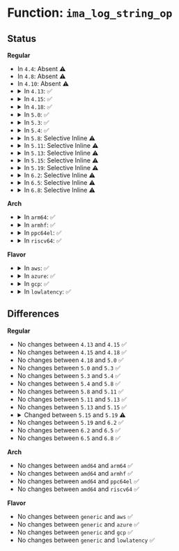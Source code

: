 # Function: <code>ima_log_string_op</code>

## Status
<b>Regular</b>
<ul>
<li>
In <code>4.4</code>: Absent ⚠️
</li>
<li>
In <code>4.8</code>: Absent ⚠️
</li>
<li>
In <code>4.10</code>: Absent ⚠️
</li>
<li>
<details>
<summary>In <code>4.13</code>: ✅</summary>

```c
void ima_log_string_op(struct audit_buffer *ab, char *key, char *value, bool (*rule_operator)(kuid_t, kuid_t));
```

**Collision:** Unique Static

**Inline:** No

**Transformation:** False

**Instances:**

```
In security/integrity/ima/ima_policy.c (ffffffff813f91e0)
Location: security/integrity/ima/ima_policy.c:591
Inline: False
Direct callers:
  - security/integrity/ima/ima_policy.c:ima_parse_rule
  - security/integrity/ima/ima_policy.c:ima_parse_rule
  - security/integrity/ima/ima_policy.c:ima_parse_rule
  - security/integrity/ima/ima_policy.c:ima_parse_rule
  - security/integrity/ima/ima_policy.c:ima_parse_rule
  - security/integrity/ima/ima_policy.c:ima_parse_rule
  - security/integrity/ima/ima_policy.c:ima_parse_rule
  - security/integrity/ima/ima_policy.c:ima_parse_rule
  - security/integrity/ima/ima_policy.c:ima_parse_rule
  - security/integrity/ima/ima_policy.c:ima_parse_rule
  - security/integrity/ima/ima_policy.c:ima_parse_rule
  - security/integrity/ima/ima_policy.c:ima_parse_rule
  - security/integrity/ima/ima_policy.c:ima_parse_rule
  - security/integrity/ima/ima_policy.c:ima_parse_rule
  - security/integrity/ima/ima_policy.c:ima_parse_rule
  - security/integrity/ima/ima_policy.c:ima_parse_rule
  - security/integrity/ima/ima_policy.c:ima_parse_rule
  - security/integrity/ima/ima_policy.c:ima_parse_rule
  - security/integrity/ima/ima_policy.c:ima_parse_rule
  - security/integrity/ima/ima_policy.c:ima_parse_rule
```
**Symbols:**

```
ffffffff813f91e0-ffffffff813f924e: ima_log_string_op (STB_LOCAL)
```
</details>
</li>
<li>
<details>
<summary>In <code>4.15</code>: ✅</summary>

```c
void ima_log_string_op(struct audit_buffer *ab, char *key, char *value, bool (*rule_operator)(kuid_t, kuid_t));
```

**Collision:** Unique Static

**Inline:** No

**Transformation:** False

**Instances:**

```
In security/integrity/ima/ima_policy.c (ffffffff81421670)
Location: security/integrity/ima/ima_policy.c:591
Inline: False
Direct callers:
  - security/integrity/ima/ima_policy.c:ima_parse_rule
  - security/integrity/ima/ima_policy.c:ima_parse_rule
  - security/integrity/ima/ima_policy.c:ima_parse_rule
  - security/integrity/ima/ima_policy.c:ima_parse_rule
  - security/integrity/ima/ima_policy.c:ima_parse_rule
  - security/integrity/ima/ima_policy.c:ima_parse_rule
  - security/integrity/ima/ima_policy.c:ima_parse_rule
  - security/integrity/ima/ima_policy.c:ima_parse_rule
  - security/integrity/ima/ima_policy.c:ima_parse_rule
  - security/integrity/ima/ima_policy.c:ima_parse_rule
  - security/integrity/ima/ima_policy.c:ima_parse_rule
  - security/integrity/ima/ima_policy.c:ima_parse_rule
  - security/integrity/ima/ima_policy.c:ima_parse_rule
  - security/integrity/ima/ima_policy.c:ima_parse_rule
  - security/integrity/ima/ima_policy.c:ima_parse_rule
  - security/integrity/ima/ima_policy.c:ima_parse_rule
  - security/integrity/ima/ima_policy.c:ima_parse_rule
  - security/integrity/ima/ima_policy.c:ima_parse_rule
  - security/integrity/ima/ima_policy.c:ima_parse_rule
  - security/integrity/ima/ima_policy.c:ima_parse_rule
```
**Symbols:**

```
ffffffff81421670-ffffffff814216de: ima_log_string_op (STB_LOCAL)
```
</details>
</li>
<li>
<details>
<summary>In <code>4.18</code>: ✅</summary>

```c
void ima_log_string_op(struct audit_buffer *ab, char *key, char *value, bool (*rule_operator)(kuid_t, kuid_t));
```

**Collision:** Unique Static

**Inline:** No

**Transformation:** False

**Instances:**

```
In security/integrity/ima/ima_policy.c (ffffffff81453ba0)
Location: security/integrity/ima/ima_policy.c:615
Inline: False
Direct callers:
  - security/integrity/ima/ima_policy.c:ima_parse_rule
  - security/integrity/ima/ima_policy.c:ima_parse_rule
  - security/integrity/ima/ima_policy.c:ima_parse_rule
  - security/integrity/ima/ima_policy.c:ima_parse_rule
  - security/integrity/ima/ima_policy.c:ima_parse_rule
  - security/integrity/ima/ima_policy.c:ima_parse_rule
  - security/integrity/ima/ima_policy.c:ima_parse_rule
  - security/integrity/ima/ima_policy.c:ima_parse_rule
  - security/integrity/ima/ima_policy.c:ima_parse_rule
  - security/integrity/ima/ima_policy.c:ima_parse_rule
  - security/integrity/ima/ima_policy.c:ima_parse_rule
  - security/integrity/ima/ima_policy.c:ima_parse_rule
  - security/integrity/ima/ima_policy.c:ima_parse_rule
  - security/integrity/ima/ima_policy.c:ima_parse_rule
  - security/integrity/ima/ima_policy.c:ima_parse_rule
  - security/integrity/ima/ima_policy.c:ima_parse_rule
  - security/integrity/ima/ima_policy.c:ima_parse_rule
  - security/integrity/ima/ima_policy.c:ima_parse_rule
  - security/integrity/ima/ima_policy.c:ima_parse_rule
  - security/integrity/ima/ima_policy.c:ima_parse_rule
  - security/integrity/ima/ima_policy.c:ima_parse_rule
  - security/integrity/ima/ima_policy.c:ima_parse_rule
  - security/integrity/ima/ima_policy.c:ima_parse_rule
```
**Symbols:**

```
ffffffff81453ba0-ffffffff81453c0e: ima_log_string_op (STB_LOCAL)
```
</details>
</li>
<li>
<details>
<summary>In <code>5.0</code>: ✅</summary>

```c
void ima_log_string_op(struct audit_buffer *ab, char *key, char *value, bool (*rule_operator)(kuid_t, kuid_t));
```

**Collision:** Unique Static

**Inline:** No

**Transformation:** False

**Instances:**

```
In security/integrity/ima/ima_policy.c (ffffffff81470d70)
Location: security/integrity/ima/ima_policy.c:742
Inline: False
Direct callers:
  - security/integrity/ima/ima_policy.c:ima_parse_rule
  - security/integrity/ima/ima_policy.c:ima_parse_rule
  - security/integrity/ima/ima_policy.c:ima_parse_rule
  - security/integrity/ima/ima_policy.c:ima_parse_rule
  - security/integrity/ima/ima_policy.c:ima_parse_rule
  - security/integrity/ima/ima_policy.c:ima_parse_rule
  - security/integrity/ima/ima_policy.c:ima_parse_rule
  - security/integrity/ima/ima_policy.c:ima_parse_rule
  - security/integrity/ima/ima_policy.c:ima_parse_rule
  - security/integrity/ima/ima_policy.c:ima_parse_rule
  - security/integrity/ima/ima_policy.c:ima_parse_rule
  - security/integrity/ima/ima_policy.c:ima_parse_rule
  - security/integrity/ima/ima_policy.c:ima_parse_rule
  - security/integrity/ima/ima_policy.c:ima_parse_rule
  - security/integrity/ima/ima_policy.c:ima_parse_rule
  - security/integrity/ima/ima_policy.c:ima_parse_rule
  - security/integrity/ima/ima_policy.c:ima_parse_rule
  - security/integrity/ima/ima_policy.c:ima_parse_rule
  - security/integrity/ima/ima_policy.c:ima_parse_rule
  - security/integrity/ima/ima_policy.c:ima_parse_rule
  - security/integrity/ima/ima_policy.c:ima_parse_rule
  - security/integrity/ima/ima_policy.c:ima_parse_rule
  - security/integrity/ima/ima_policy.c:ima_parse_rule
```
**Symbols:**

```
ffffffff81470d70-ffffffff81470ddc: ima_log_string_op (STB_LOCAL)
```
</details>
</li>
<li>
<details>
<summary>In <code>5.3</code>: ✅</summary>

```c
void ima_log_string_op(struct audit_buffer *ab, char *key, char *value, bool (*rule_operator)(kuid_t, kuid_t));
```

**Collision:** Unique Static

**Inline:** No

**Transformation:** False

**Instances:**

```
In security/integrity/ima/ima_policy.c (ffffffff8149e7b0)
Location: security/integrity/ima/ima_policy.c:827
Inline: False
Direct callers:
  - security/integrity/ima/ima_policy.c:ima_parse_rule
  - security/integrity/ima/ima_policy.c:ima_parse_rule
  - security/integrity/ima/ima_policy.c:ima_parse_rule
  - security/integrity/ima/ima_policy.c:ima_parse_rule
  - security/integrity/ima/ima_policy.c:ima_parse_rule
  - security/integrity/ima/ima_policy.c:ima_parse_rule
  - security/integrity/ima/ima_policy.c:ima_parse_rule
  - security/integrity/ima/ima_policy.c:ima_parse_rule
  - security/integrity/ima/ima_policy.c:ima_parse_rule
  - security/integrity/ima/ima_policy.c:ima_parse_rule
  - security/integrity/ima/ima_policy.c:ima_parse_rule
  - security/integrity/ima/ima_policy.c:ima_parse_rule
  - security/integrity/ima/ima_policy.c:ima_parse_rule
  - security/integrity/ima/ima_policy.c:ima_parse_rule
  - security/integrity/ima/ima_policy.c:ima_parse_rule
  - security/integrity/ima/ima_policy.c:ima_parse_rule
  - security/integrity/ima/ima_policy.c:ima_parse_rule
  - security/integrity/ima/ima_policy.c:ima_parse_rule
  - security/integrity/ima/ima_policy.c:ima_parse_rule
  - security/integrity/ima/ima_policy.c:ima_parse_rule
  - security/integrity/ima/ima_policy.c:ima_parse_rule
  - security/integrity/ima/ima_policy.c:ima_parse_rule
  - security/integrity/ima/ima_policy.c:ima_parse_rule
  - security/integrity/ima/ima_policy.c:ima_parse_rule
```
**Symbols:**

```
ffffffff8149e7b0-ffffffff8149e81e: ima_log_string_op (STB_LOCAL)
```
</details>
</li>
<li>
<details>
<summary>In <code>5.4</code>: ✅</summary>

```c
void ima_log_string_op(struct audit_buffer *ab, char *key, char *value, bool (*rule_operator)(kuid_t, kuid_t));
```

**Collision:** Unique Static

**Inline:** No

**Transformation:** False

**Instances:**

```
In security/integrity/ima/ima_policy.c (ffffffff814b8c60)
Location: security/integrity/ima/ima_policy.c:841
Inline: False
Direct callers:
  - security/integrity/ima/ima_policy.c:ima_parse_rule
  - security/integrity/ima/ima_policy.c:ima_parse_rule
  - security/integrity/ima/ima_policy.c:ima_parse_rule
  - security/integrity/ima/ima_policy.c:ima_parse_rule
  - security/integrity/ima/ima_policy.c:ima_parse_rule
  - security/integrity/ima/ima_policy.c:ima_parse_rule
  - security/integrity/ima/ima_policy.c:ima_parse_rule
  - security/integrity/ima/ima_policy.c:ima_parse_rule
  - security/integrity/ima/ima_policy.c:ima_parse_rule
  - security/integrity/ima/ima_policy.c:ima_parse_rule
  - security/integrity/ima/ima_policy.c:ima_parse_rule
  - security/integrity/ima/ima_policy.c:ima_parse_rule
  - security/integrity/ima/ima_policy.c:ima_parse_rule
  - security/integrity/ima/ima_policy.c:ima_parse_rule
  - security/integrity/ima/ima_policy.c:ima_parse_rule
  - security/integrity/ima/ima_policy.c:ima_parse_rule
  - security/integrity/ima/ima_policy.c:ima_parse_rule
  - security/integrity/ima/ima_policy.c:ima_parse_rule
  - security/integrity/ima/ima_policy.c:ima_parse_rule
  - security/integrity/ima/ima_policy.c:ima_parse_rule
  - security/integrity/ima/ima_policy.c:ima_parse_rule
  - security/integrity/ima/ima_policy.c:ima_parse_rule
  - security/integrity/ima/ima_policy.c:ima_parse_rule
  - security/integrity/ima/ima_policy.c:ima_parse_rule
  - security/integrity/ima/ima_policy.c:ima_parse_rule
```
**Symbols:**

```
ffffffff814b8c60-ffffffff814b8cce: ima_log_string_op (STB_LOCAL)
```
</details>
</li>
<li>
<details>
<summary>In <code>5.8</code>: Selective Inline ⚠️</summary>

```c
void ima_log_string_op(struct audit_buffer *ab, char *key, char *value, bool (*rule_operator)(kuid_t, kuid_t));
```

**Collision:** Unique Static

**Inline:** Selective

**Transformation:** False

**Instances:**

```
In security/integrity/ima/ima_policy.c (ffffffff8151901f)
Location: security/integrity/ima/ima_policy.c:955
Inline: True
Inline callers:
  - security/integrity/ima/ima_policy.c:ima_parse_rule
  - security/integrity/ima/ima_policy.c:ima_parse_rule
  - security/integrity/ima/ima_policy.c:ima_parse_rule
  - security/integrity/ima/ima_policy.c:ima_parse_rule
  - security/integrity/ima/ima_policy.c:ima_parse_rule
  - security/integrity/ima/ima_policy.c:ima_parse_rule
  - security/integrity/ima/ima_policy.c:ima_parse_rule
  - security/integrity/ima/ima_policy.c:ima_parse_rule
  - security/integrity/ima/ima_policy.c:ima_parse_rule
  - security/integrity/ima/ima_policy.c:ima_parse_rule
  - security/integrity/ima/ima_policy.c:ima_parse_rule
  - security/integrity/ima/ima_policy.c:ima_parse_rule
  - security/integrity/ima/ima_policy.c:ima_parse_rule
  - security/integrity/ima/ima_policy.c:ima_parse_rule
  - security/integrity/ima/ima_policy.c:ima_parse_rule
  - security/integrity/ima/ima_policy.c:ima_parse_rule
  - security/integrity/ima/ima_policy.c:ima_parse_rule
  - security/integrity/ima/ima_policy.c:ima_parse_rule
  - security/integrity/ima/ima_policy.c:ima_parse_rule
  - security/integrity/ima/ima_policy.c:ima_parse_rule
  - security/integrity/ima/ima_policy.c:ima_parse_rule
  - security/integrity/ima/ima_policy.c:ima_parse_rule
  - security/integrity/ima/ima_policy.c:ima_parse_rule
  - security/integrity/ima/ima_policy.c:ima_parse_rule
Direct callers:
  - security/integrity/ima/ima_policy.c:ima_parse_rule
  - security/integrity/ima/ima_policy.c:ima_parse_rule
```
**Symbols:**

```
ffffffff81518a30-ffffffff81518a9e: ima_log_string_op (STB_LOCAL)
```
</details>
</li>
<li>
<details>
<summary>In <code>5.11</code>: Selective Inline ⚠️</summary>

```c
void ima_log_string_op(struct audit_buffer *ab, char *key, char *value, bool (*rule_operator)(kuid_t, kuid_t));
```

**Collision:** Unique Static

**Inline:** Selective

**Transformation:** False

**Instances:**

```
In security/integrity/ima/ima_policy.c (ffffffff815360bf)
Location: security/integrity/ima/ima_policy.c:1000
Inline: True
Inline callers:
  - security/integrity/ima/ima_policy.c:ima_parse_rule
  - security/integrity/ima/ima_policy.c:ima_parse_rule
  - security/integrity/ima/ima_policy.c:ima_parse_rule
  - security/integrity/ima/ima_policy.c:ima_parse_rule
  - security/integrity/ima/ima_policy.c:ima_parse_rule
  - security/integrity/ima/ima_policy.c:ima_parse_rule
  - security/integrity/ima/ima_policy.c:ima_parse_rule
  - security/integrity/ima/ima_policy.c:ima_parse_rule
  - security/integrity/ima/ima_policy.c:ima_parse_rule
  - security/integrity/ima/ima_policy.c:ima_parse_rule
  - security/integrity/ima/ima_policy.c:ima_parse_rule
  - security/integrity/ima/ima_policy.c:ima_parse_rule
  - security/integrity/ima/ima_policy.c:ima_parse_rule
  - security/integrity/ima/ima_policy.c:ima_parse_rule
  - security/integrity/ima/ima_policy.c:ima_parse_rule
  - security/integrity/ima/ima_policy.c:ima_parse_rule
  - security/integrity/ima/ima_policy.c:ima_parse_rule
  - security/integrity/ima/ima_policy.c:ima_parse_rule
  - security/integrity/ima/ima_policy.c:ima_parse_rule
  - security/integrity/ima/ima_policy.c:ima_parse_rule
  - security/integrity/ima/ima_policy.c:ima_parse_rule
  - security/integrity/ima/ima_policy.c:ima_parse_rule
  - security/integrity/ima/ima_policy.c:ima_parse_rule
  - security/integrity/ima/ima_policy.c:ima_parse_rule
Direct callers:
  - security/integrity/ima/ima_policy.c:ima_parse_rule
  - security/integrity/ima/ima_policy.c:ima_parse_rule
```
**Symbols:**

```
ffffffff81535910-ffffffff8153597e: ima_log_string_op (STB_LOCAL)
```
</details>
</li>
<li>
<details>
<summary>In <code>5.13</code>: Selective Inline ⚠️</summary>

```c
void ima_log_string_op(struct audit_buffer *ab, char *key, char *value, bool (*rule_operator)(kuid_t, kuid_t));
```

**Collision:** Unique Static

**Inline:** Selective

**Transformation:** False

**Instances:**

```
In security/integrity/ima/ima_policy.c (ffffffff8153e7e0)
Location: security/integrity/ima/ima_policy.c:1041
Inline: True
Inline callers:
  - security/integrity/ima/ima_policy.c:ima_parse_rule
  - security/integrity/ima/ima_policy.c:ima_parse_rule
  - security/integrity/ima/ima_policy.c:ima_parse_rule
  - security/integrity/ima/ima_policy.c:ima_parse_rule
  - security/integrity/ima/ima_policy.c:ima_parse_rule
  - security/integrity/ima/ima_policy.c:ima_parse_rule
  - security/integrity/ima/ima_policy.c:ima_parse_rule
  - security/integrity/ima/ima_policy.c:ima_parse_rule
  - security/integrity/ima/ima_policy.c:ima_parse_rule
  - security/integrity/ima/ima_policy.c:ima_parse_rule
  - security/integrity/ima/ima_policy.c:ima_parse_rule
  - security/integrity/ima/ima_policy.c:ima_parse_rule
  - security/integrity/ima/ima_policy.c:ima_parse_rule
  - security/integrity/ima/ima_policy.c:ima_parse_rule
  - security/integrity/ima/ima_policy.c:ima_parse_rule
  - security/integrity/ima/ima_policy.c:ima_parse_rule
  - security/integrity/ima/ima_policy.c:ima_parse_rule
  - security/integrity/ima/ima_policy.c:ima_parse_rule
  - security/integrity/ima/ima_policy.c:ima_parse_rule
  - security/integrity/ima/ima_policy.c:ima_parse_rule
  - security/integrity/ima/ima_policy.c:ima_parse_rule
  - security/integrity/ima/ima_policy.c:ima_parse_rule
  - security/integrity/ima/ima_policy.c:ima_parse_rule
  - security/integrity/ima/ima_policy.c:ima_parse_rule
  - security/integrity/ima/ima_policy.c:ima_parse_rule
Direct callers:
  - security/integrity/ima/ima_policy.c:ima_parse_rule
  - security/integrity/ima/ima_policy.c:ima_parse_rule
```
**Symbols:**

```
ffffffff8153df80-ffffffff8153dfee: ima_log_string_op (STB_LOCAL)
```
</details>
</li>
<li>
<details>
<summary>In <code>5.15</code>: Selective Inline ⚠️</summary>

```c
void ima_log_string_op(struct audit_buffer *ab, char *key, char *value, bool (*rule_operator)(kuid_t, kuid_t));
```

**Collision:** Unique Static

**Inline:** Selective

**Transformation:** False

**Instances:**

```
In security/integrity/ima/ima_policy.c (ffffffff8159dbd0)
Location: security/integrity/ima/ima_policy.c:1097
Inline: True
Inline callers:
  - security/integrity/ima/ima_policy.c:ima_parse_rule
  - security/integrity/ima/ima_policy.c:ima_parse_rule
  - security/integrity/ima/ima_policy.c:ima_parse_rule
  - security/integrity/ima/ima_policy.c:ima_parse_rule
  - security/integrity/ima/ima_policy.c:ima_parse_rule
  - security/integrity/ima/ima_policy.c:ima_parse_rule
  - security/integrity/ima/ima_policy.c:ima_parse_rule
  - security/integrity/ima/ima_policy.c:ima_parse_rule
  - security/integrity/ima/ima_policy.c:ima_parse_rule
  - security/integrity/ima/ima_policy.c:ima_parse_rule
  - security/integrity/ima/ima_policy.c:ima_parse_rule
  - security/integrity/ima/ima_policy.c:ima_parse_rule
  - security/integrity/ima/ima_policy.c:ima_parse_rule
  - security/integrity/ima/ima_policy.c:ima_parse_rule
  - security/integrity/ima/ima_policy.c:ima_parse_rule
  - security/integrity/ima/ima_policy.c:ima_parse_rule
  - security/integrity/ima/ima_policy.c:ima_parse_rule
  - security/integrity/ima/ima_policy.c:ima_parse_rule
  - security/integrity/ima/ima_policy.c:ima_parse_rule
  - security/integrity/ima/ima_policy.c:ima_parse_rule
  - security/integrity/ima/ima_policy.c:ima_parse_rule
  - security/integrity/ima/ima_policy.c:ima_parse_rule
  - security/integrity/ima/ima_policy.c:ima_parse_rule
  - security/integrity/ima/ima_policy.c:ima_parse_rule
  - security/integrity/ima/ima_policy.c:ima_parse_rule
  - security/integrity/ima/ima_policy.c:ima_parse_rule
Direct callers:
  - security/integrity/ima/ima_policy.c:ima_parse_rule
  - security/integrity/ima/ima_policy.c:ima_parse_rule
```
**Symbols:**

```
ffffffff8159cec0-ffffffff8159cf2e: ima_log_string_op (STB_LOCAL)
```
</details>
</li>
<li>
<details>
<summary>In <code>5.19</code>: Selective Inline ⚠️</summary>

```c
void ima_log_string_op(struct audit_buffer *ab, char *key, char *value, enum policy_opt rule_operator);
```

**Collision:** Unique Static

**Inline:** Selective

**Transformation:** False

**Instances:**

```
In security/integrity/ima/ima_policy.c (ffffffff81643115)
Location: security/integrity/ima/ima_policy.c:1146
Inline: True
Inline callers:
  - security/integrity/ima/ima_policy.c:ima_parse_rule
  - security/integrity/ima/ima_policy.c:ima_parse_rule
  - security/integrity/ima/ima_policy.c:ima_parse_rule
  - security/integrity/ima/ima_policy.c:ima_parse_rule
  - security/integrity/ima/ima_policy.c:ima_parse_rule
  - security/integrity/ima/ima_policy.c:ima_parse_rule
  - security/integrity/ima/ima_policy.c:ima_parse_rule
  - security/integrity/ima/ima_policy.c:ima_parse_rule
  - security/integrity/ima/ima_policy.c:ima_parse_rule
  - security/integrity/ima/ima_policy.c:ima_parse_rule
  - security/integrity/ima/ima_policy.c:ima_parse_rule
  - security/integrity/ima/ima_policy.c:ima_parse_rule
  - security/integrity/ima/ima_policy.c:ima_parse_rule
  - security/integrity/ima/ima_policy.c:ima_parse_rule
  - security/integrity/ima/ima_policy.c:ima_parse_rule
  - security/integrity/ima/ima_policy.c:ima_parse_rule
  - security/integrity/ima/ima_policy.c:ima_parse_rule
  - security/integrity/ima/ima_policy.c:ima_parse_rule
  - security/integrity/ima/ima_policy.c:ima_parse_rule
  - security/integrity/ima/ima_policy.c:ima_parse_rule
  - security/integrity/ima/ima_policy.c:ima_parse_rule
  - security/integrity/ima/ima_policy.c:ima_parse_rule
  - security/integrity/ima/ima_policy.c:ima_parse_rule
  - security/integrity/ima/ima_policy.c:ima_parse_rule
  - security/integrity/ima/ima_policy.c:ima_parse_rule
  - security/integrity/ima/ima_policy.c:ima_parse_rule
  - security/integrity/ima/ima_policy.c:ima_parse_rule
Direct callers:
  - security/integrity/ima/ima_policy.c:ima_parse_rule
  - security/integrity/ima/ima_policy.c:ima_parse_rule
  - security/integrity/ima/ima_policy.c:ima_parse_rule
  - security/integrity/ima/ima_policy.c:ima_parse_rule
  - security/integrity/ima/ima_policy.c:ima_parse_rule
```
**Symbols:**

```
ffffffff81642120-ffffffff816421ad: ima_log_string_op (STB_LOCAL)
```
</details>
</li>
<li>
<details>
<summary>In <code>6.2</code>: Selective Inline ⚠️</summary>

```c
void ima_log_string_op(struct audit_buffer *ab, char *key, char *value, enum policy_opt rule_operator);
```

**Collision:** Unique Static

**Inline:** Selective

**Transformation:** False

**Instances:**

```
In security/integrity/ima/ima_policy.c (ffffffff816fb3d5)
Location: security/integrity/ima/ima_policy.c:1193
Inline: True
Inline callers:
  - security/integrity/ima/ima_policy.c:ima_parse_rule
  - security/integrity/ima/ima_policy.c:ima_parse_rule
  - security/integrity/ima/ima_policy.c:ima_parse_rule
  - security/integrity/ima/ima_policy.c:ima_parse_rule
  - security/integrity/ima/ima_policy.c:ima_parse_rule
  - security/integrity/ima/ima_policy.c:ima_parse_rule
  - security/integrity/ima/ima_policy.c:ima_parse_rule
  - security/integrity/ima/ima_policy.c:ima_parse_rule
  - security/integrity/ima/ima_policy.c:ima_parse_rule
  - security/integrity/ima/ima_policy.c:ima_parse_rule
  - security/integrity/ima/ima_policy.c:ima_parse_rule
  - security/integrity/ima/ima_policy.c:ima_parse_rule
  - security/integrity/ima/ima_policy.c:ima_parse_rule
  - security/integrity/ima/ima_policy.c:ima_parse_rule
  - security/integrity/ima/ima_policy.c:ima_parse_rule
  - security/integrity/ima/ima_policy.c:ima_parse_rule
  - security/integrity/ima/ima_policy.c:ima_parse_rule
  - security/integrity/ima/ima_policy.c:ima_parse_rule
  - security/integrity/ima/ima_policy.c:ima_parse_rule
  - security/integrity/ima/ima_policy.c:ima_parse_rule
  - security/integrity/ima/ima_policy.c:ima_parse_rule
  - security/integrity/ima/ima_policy.c:ima_parse_rule
  - security/integrity/ima/ima_policy.c:ima_parse_rule
  - security/integrity/ima/ima_policy.c:ima_parse_rule
  - security/integrity/ima/ima_policy.c:ima_parse_rule
  - security/integrity/ima/ima_policy.c:ima_parse_rule
  - security/integrity/ima/ima_policy.c:ima_parse_rule
Direct callers:
  - security/integrity/ima/ima_policy.c:ima_parse_rule
  - security/integrity/ima/ima_policy.c:ima_parse_rule
  - security/integrity/ima/ima_policy.c:ima_parse_rule
  - security/integrity/ima/ima_policy.c:ima_parse_rule
  - security/integrity/ima/ima_policy.c:ima_parse_rule
```
**Symbols:**

```
ffffffff816fa6e0-ffffffff816fa76d: ima_log_string_op (STB_LOCAL)
```
</details>
</li>
<li>
<details>
<summary>In <code>6.5</code>: Selective Inline ⚠️</summary>

```c
void ima_log_string_op(struct audit_buffer *ab, char *key, char *value, enum policy_opt rule_operator);
```

**Collision:** Unique Static

**Inline:** Selective

**Transformation:** False

**Instances:**

```
In security/integrity/ima/ima_policy.c (ffffffff817354e3)
Location: security/integrity/ima/ima_policy.c:1195
Inline: True
Inline callers:
  - security/integrity/ima/ima_policy.c:ima_parse_rule
  - security/integrity/ima/ima_policy.c:ima_parse_rule
  - security/integrity/ima/ima_policy.c:ima_parse_rule
  - security/integrity/ima/ima_policy.c:ima_parse_rule
  - security/integrity/ima/ima_policy.c:ima_parse_rule
  - security/integrity/ima/ima_policy.c:ima_parse_rule
  - security/integrity/ima/ima_policy.c:ima_parse_rule
  - security/integrity/ima/ima_policy.c:ima_parse_rule
  - security/integrity/ima/ima_policy.c:ima_parse_rule
  - security/integrity/ima/ima_policy.c:ima_parse_rule
  - security/integrity/ima/ima_policy.c:ima_parse_rule
  - security/integrity/ima/ima_policy.c:ima_parse_rule
  - security/integrity/ima/ima_policy.c:ima_parse_rule
  - security/integrity/ima/ima_policy.c:ima_parse_rule
  - security/integrity/ima/ima_policy.c:ima_parse_rule
  - security/integrity/ima/ima_policy.c:ima_parse_rule
  - security/integrity/ima/ima_policy.c:ima_parse_rule
  - security/integrity/ima/ima_policy.c:ima_parse_rule
  - security/integrity/ima/ima_policy.c:ima_parse_rule
  - security/integrity/ima/ima_policy.c:ima_parse_rule
  - security/integrity/ima/ima_policy.c:ima_parse_rule
  - security/integrity/ima/ima_policy.c:ima_parse_rule
  - security/integrity/ima/ima_policy.c:ima_parse_rule
  - security/integrity/ima/ima_policy.c:ima_parse_rule
  - security/integrity/ima/ima_policy.c:ima_parse_rule
  - security/integrity/ima/ima_policy.c:ima_parse_rule
  - security/integrity/ima/ima_policy.c:ima_parse_rule
Direct callers:
  - security/integrity/ima/ima_policy.c:ima_parse_rule
  - security/integrity/ima/ima_policy.c:ima_parse_rule
  - security/integrity/ima/ima_policy.c:ima_parse_rule
  - security/integrity/ima/ima_policy.c:ima_parse_rule
```
**Symbols:**

```
ffffffff817347e0-ffffffff8173486d: ima_log_string_op (STB_LOCAL)
```
</details>
</li>
<li>
<details>
<summary>In <code>6.8</code>: Selective Inline ⚠️</summary>

```c
void ima_log_string_op(struct audit_buffer *ab, char *key, char *value, enum policy_opt rule_operator);
```

**Collision:** Unique Static

**Inline:** Selective

**Transformation:** False

**Instances:**

```
In security/integrity/ima/ima_policy.c (ffffffff81775fc3)
Location: security/integrity/ima/ima_policy.c:1188
Inline: True
Inline callers:
  - security/integrity/ima/ima_policy.c:ima_parse_rule
  - security/integrity/ima/ima_policy.c:ima_parse_rule
  - security/integrity/ima/ima_policy.c:ima_parse_rule
  - security/integrity/ima/ima_policy.c:ima_parse_rule
  - security/integrity/ima/ima_policy.c:ima_parse_rule
  - security/integrity/ima/ima_policy.c:ima_parse_rule
  - security/integrity/ima/ima_policy.c:ima_parse_rule
  - security/integrity/ima/ima_policy.c:ima_parse_rule
  - security/integrity/ima/ima_policy.c:ima_parse_rule
  - security/integrity/ima/ima_policy.c:ima_parse_rule
  - security/integrity/ima/ima_policy.c:ima_parse_rule
  - security/integrity/ima/ima_policy.c:ima_parse_rule
  - security/integrity/ima/ima_policy.c:ima_parse_rule
  - security/integrity/ima/ima_policy.c:ima_parse_rule
  - security/integrity/ima/ima_policy.c:ima_parse_rule
  - security/integrity/ima/ima_policy.c:ima_parse_rule
  - security/integrity/ima/ima_policy.c:ima_parse_rule
  - security/integrity/ima/ima_policy.c:ima_parse_rule
  - security/integrity/ima/ima_policy.c:ima_parse_rule
  - security/integrity/ima/ima_policy.c:ima_parse_rule
  - security/integrity/ima/ima_policy.c:ima_parse_rule
  - security/integrity/ima/ima_policy.c:ima_parse_rule
  - security/integrity/ima/ima_policy.c:ima_parse_rule
  - security/integrity/ima/ima_policy.c:ima_parse_rule
  - security/integrity/ima/ima_policy.c:ima_parse_rule
  - security/integrity/ima/ima_policy.c:ima_parse_rule
  - security/integrity/ima/ima_policy.c:ima_parse_rule
Direct callers:
  - security/integrity/ima/ima_policy.c:ima_parse_rule
  - security/integrity/ima/ima_policy.c:ima_parse_rule
  - security/integrity/ima/ima_policy.c:ima_parse_rule
  - security/integrity/ima/ima_policy.c:ima_parse_rule
```
**Symbols:**

```
ffffffff817752f0-ffffffff8177537d: ima_log_string_op (STB_LOCAL)
```
</details>
</li>
</ul>
<b>Arch</b>
<ul>
<li>
<details>
<summary>In <code>arm64</code>: ✅</summary>

```c
void ima_log_string_op(struct audit_buffer *ab, char *key, char *value, bool (*rule_operator)(kuid_t, kuid_t));
```

**Collision:** Unique Static

**Inline:** No

**Transformation:** False

**Instances:**

```
In security/integrity/ima/ima_policy.c (ffff8000105b0f98)
Location: security/integrity/ima/ima_policy.c:841
Inline: False
Direct callers:
  - security/integrity/ima/ima_policy.c:ima_parse_rule
  - security/integrity/ima/ima_policy.c:ima_parse_rule
  - security/integrity/ima/ima_policy.c:ima_parse_rule
  - security/integrity/ima/ima_policy.c:ima_parse_rule
  - security/integrity/ima/ima_policy.c:ima_parse_rule
  - security/integrity/ima/ima_policy.c:ima_parse_rule
  - security/integrity/ima/ima_policy.c:ima_parse_rule
  - security/integrity/ima/ima_policy.c:ima_parse_rule
  - security/integrity/ima/ima_policy.c:ima_parse_rule
  - security/integrity/ima/ima_policy.c:ima_parse_rule
  - security/integrity/ima/ima_policy.c:ima_parse_rule
  - security/integrity/ima/ima_policy.c:ima_parse_rule
  - security/integrity/ima/ima_policy.c:ima_parse_rule
  - security/integrity/ima/ima_policy.c:ima_parse_rule
  - security/integrity/ima/ima_policy.c:ima_parse_rule
  - security/integrity/ima/ima_policy.c:ima_parse_rule
  - security/integrity/ima/ima_policy.c:ima_parse_rule
  - security/integrity/ima/ima_policy.c:ima_parse_rule
  - security/integrity/ima/ima_policy.c:ima_parse_rule
  - security/integrity/ima/ima_policy.c:ima_parse_rule
  - security/integrity/ima/ima_policy.c:ima_parse_rule
  - security/integrity/ima/ima_policy.c:ima_parse_rule
  - security/integrity/ima/ima_policy.c:ima_parse_rule
  - security/integrity/ima/ima_policy.c:ima_parse_rule
  - security/integrity/ima/ima_policy.c:ima_parse_rule
```
**Symbols:**

```
ffff8000105b0f98-ffff8000105b1048: ima_log_string_op (STB_LOCAL)
```
</details>
</li>
<li>
<details>
<summary>In <code>armhf</code>: ✅</summary>

```c
void ima_log_string_op(struct audit_buffer *ab, char *key, char *value, bool (*rule_operator)(kuid_t, kuid_t));
```

**Collision:** Unique Static

**Inline:** No

**Transformation:** False

**Instances:**

```
In security/integrity/ima/ima_policy.c (c0760620)
Location: security/integrity/ima/ima_policy.c:841
Inline: False
Direct callers:
  - security/integrity/ima/ima_policy.c:ima_parse_rule
  - security/integrity/ima/ima_policy.c:ima_parse_rule
  - security/integrity/ima/ima_policy.c:ima_parse_rule
  - security/integrity/ima/ima_policy.c:ima_parse_rule
  - security/integrity/ima/ima_policy.c:ima_parse_rule
  - security/integrity/ima/ima_policy.c:ima_parse_rule
  - security/integrity/ima/ima_policy.c:ima_parse_rule
  - security/integrity/ima/ima_policy.c:ima_parse_rule
  - security/integrity/ima/ima_policy.c:ima_parse_rule
  - security/integrity/ima/ima_policy.c:ima_parse_rule
  - security/integrity/ima/ima_policy.c:ima_parse_rule
  - security/integrity/ima/ima_policy.c:ima_parse_rule
  - security/integrity/ima/ima_policy.c:ima_parse_rule
  - security/integrity/ima/ima_policy.c:ima_parse_rule
  - security/integrity/ima/ima_policy.c:ima_parse_rule
  - security/integrity/ima/ima_policy.c:ima_parse_rule
  - security/integrity/ima/ima_policy.c:ima_parse_rule
  - security/integrity/ima/ima_policy.c:ima_parse_rule
  - security/integrity/ima/ima_policy.c:ima_parse_rule
  - security/integrity/ima/ima_policy.c:ima_parse_rule
  - security/integrity/ima/ima_policy.c:ima_parse_rule
  - security/integrity/ima/ima_policy.c:ima_parse_rule
  - security/integrity/ima/ima_policy.c:ima_parse_rule
  - security/integrity/ima/ima_policy.c:ima_parse_rule
  - security/integrity/ima/ima_policy.c:ima_parse_rule
```
**Symbols:**

```
c0760620-c07606a0: ima_log_string_op (STB_LOCAL)
```
</details>
</li>
<li>
<details>
<summary>In <code>ppc64el</code>: ✅</summary>

```c
void ima_log_string_op(struct audit_buffer *ab, char *key, char *value, bool (*rule_operator)(kuid_t, kuid_t));
```

**Collision:** Unique Static

**Inline:** No

**Transformation:** False

**Instances:**

```
In security/integrity/ima/ima_policy.c (c000000000730e90)
Location: security/integrity/ima/ima_policy.c:841
Inline: False
Direct callers:
  - security/integrity/ima/ima_policy.c:ima_parse_rule
  - security/integrity/ima/ima_policy.c:ima_parse_rule
  - security/integrity/ima/ima_policy.c:ima_parse_rule
  - security/integrity/ima/ima_policy.c:ima_parse_rule
  - security/integrity/ima/ima_policy.c:ima_parse_rule
  - security/integrity/ima/ima_policy.c:ima_parse_rule
  - security/integrity/ima/ima_policy.c:ima_parse_rule
  - security/integrity/ima/ima_policy.c:ima_parse_rule
  - security/integrity/ima/ima_policy.c:ima_parse_rule
  - security/integrity/ima/ima_policy.c:ima_parse_rule
  - security/integrity/ima/ima_policy.c:ima_parse_rule
  - security/integrity/ima/ima_policy.c:ima_parse_rule
  - security/integrity/ima/ima_policy.c:ima_parse_rule
  - security/integrity/ima/ima_policy.c:ima_parse_rule
  - security/integrity/ima/ima_policy.c:ima_parse_rule
  - security/integrity/ima/ima_policy.c:ima_parse_rule
  - security/integrity/ima/ima_policy.c:ima_parse_rule
  - security/integrity/ima/ima_policy.c:ima_parse_rule
  - security/integrity/ima/ima_policy.c:ima_parse_rule
  - security/integrity/ima/ima_policy.c:ima_parse_rule
  - security/integrity/ima/ima_policy.c:ima_parse_rule
  - security/integrity/ima/ima_policy.c:ima_parse_rule
  - security/integrity/ima/ima_policy.c:ima_parse_rule
  - security/integrity/ima/ima_policy.c:ima_parse_rule
  - security/integrity/ima/ima_policy.c:ima_parse_rule
```
**Symbols:**

```
c000000000730e90-c000000000730f68: ima_log_string_op (STB_LOCAL)
```
</details>
</li>
<li>
<details>
<summary>In <code>riscv64</code>: ✅</summary>

```c
void ima_log_string_op(struct audit_buffer *ab, char *key, char *value, bool (*rule_operator)(kuid_t, kuid_t));
```

**Collision:** Unique Static

**Inline:** No

**Transformation:** False

**Instances:**

```
In security/integrity/ima/ima_policy.c (ffffffe0003f8a26)
Location: security/integrity/ima/ima_policy.c:841
Inline: False
Direct callers:
  - security/integrity/ima/ima_policy.c:ima_parse_rule
  - security/integrity/ima/ima_policy.c:ima_parse_rule
  - security/integrity/ima/ima_policy.c:ima_parse_rule
  - security/integrity/ima/ima_policy.c:ima_parse_rule
  - security/integrity/ima/ima_policy.c:ima_parse_rule
  - security/integrity/ima/ima_policy.c:ima_parse_rule
  - security/integrity/ima/ima_policy.c:ima_parse_rule
  - security/integrity/ima/ima_policy.c:ima_parse_rule
  - security/integrity/ima/ima_policy.c:ima_parse_rule
  - security/integrity/ima/ima_policy.c:ima_parse_rule
  - security/integrity/ima/ima_policy.c:ima_parse_rule
  - security/integrity/ima/ima_policy.c:ima_parse_rule
  - security/integrity/ima/ima_policy.c:ima_parse_rule
  - security/integrity/ima/ima_policy.c:ima_parse_rule
  - security/integrity/ima/ima_policy.c:ima_parse_rule
  - security/integrity/ima/ima_policy.c:ima_parse_rule
  - security/integrity/ima/ima_policy.c:ima_parse_rule
  - security/integrity/ima/ima_policy.c:ima_parse_rule
  - security/integrity/ima/ima_policy.c:ima_parse_rule
  - security/integrity/ima/ima_policy.c:ima_parse_rule
  - security/integrity/ima/ima_policy.c:ima_parse_rule
  - security/integrity/ima/ima_policy.c:ima_parse_rule
  - security/integrity/ima/ima_policy.c:ima_parse_rule
  - security/integrity/ima/ima_policy.c:ima_parse_rule
  - security/integrity/ima/ima_policy.c:ima_parse_rule
```
**Symbols:**

```
ffffffe0003f8a26-ffffffe0003f8ac4: ima_log_string_op (STB_LOCAL)
```
</details>
</li>
</ul>
<b>Flavor</b>
<ul>
<li>
<details>
<summary>In <code>aws</code>: ✅</summary>

```c
void ima_log_string_op(struct audit_buffer *ab, char *key, char *value, bool (*rule_operator)(kuid_t, kuid_t));
```

**Collision:** Unique Static

**Inline:** No

**Transformation:** False

**Instances:**

```
In security/integrity/ima/ima_policy.c (ffffffff814b1240)
Location: security/integrity/ima/ima_policy.c:841
Inline: False
Direct callers:
  - security/integrity/ima/ima_policy.c:ima_parse_rule
  - security/integrity/ima/ima_policy.c:ima_parse_rule
  - security/integrity/ima/ima_policy.c:ima_parse_rule
  - security/integrity/ima/ima_policy.c:ima_parse_rule
  - security/integrity/ima/ima_policy.c:ima_parse_rule
  - security/integrity/ima/ima_policy.c:ima_parse_rule
  - security/integrity/ima/ima_policy.c:ima_parse_rule
  - security/integrity/ima/ima_policy.c:ima_parse_rule
  - security/integrity/ima/ima_policy.c:ima_parse_rule
  - security/integrity/ima/ima_policy.c:ima_parse_rule
  - security/integrity/ima/ima_policy.c:ima_parse_rule
  - security/integrity/ima/ima_policy.c:ima_parse_rule
  - security/integrity/ima/ima_policy.c:ima_parse_rule
  - security/integrity/ima/ima_policy.c:ima_parse_rule
  - security/integrity/ima/ima_policy.c:ima_parse_rule
  - security/integrity/ima/ima_policy.c:ima_parse_rule
  - security/integrity/ima/ima_policy.c:ima_parse_rule
  - security/integrity/ima/ima_policy.c:ima_parse_rule
  - security/integrity/ima/ima_policy.c:ima_parse_rule
  - security/integrity/ima/ima_policy.c:ima_parse_rule
  - security/integrity/ima/ima_policy.c:ima_parse_rule
  - security/integrity/ima/ima_policy.c:ima_parse_rule
  - security/integrity/ima/ima_policy.c:ima_parse_rule
  - security/integrity/ima/ima_policy.c:ima_parse_rule
  - security/integrity/ima/ima_policy.c:ima_parse_rule
```
**Symbols:**

```
ffffffff814b1240-ffffffff814b12ae: ima_log_string_op (STB_LOCAL)
```
</details>
</li>
<li>
<details>
<summary>In <code>azure</code>: ✅</summary>

```c
void ima_log_string_op(struct audit_buffer *ab, char *key, char *value, bool (*rule_operator)(kuid_t, kuid_t));
```

**Collision:** Unique Static

**Inline:** No

**Transformation:** False

**Instances:**

```
In security/integrity/ima/ima_policy.c (ffffffff814a1c60)
Location: security/integrity/ima/ima_policy.c:841
Inline: False
Direct callers:
  - security/integrity/ima/ima_policy.c:ima_parse_rule
  - security/integrity/ima/ima_policy.c:ima_parse_rule
  - security/integrity/ima/ima_policy.c:ima_parse_rule
  - security/integrity/ima/ima_policy.c:ima_parse_rule
  - security/integrity/ima/ima_policy.c:ima_parse_rule
  - security/integrity/ima/ima_policy.c:ima_parse_rule
  - security/integrity/ima/ima_policy.c:ima_parse_rule
  - security/integrity/ima/ima_policy.c:ima_parse_rule
  - security/integrity/ima/ima_policy.c:ima_parse_rule
  - security/integrity/ima/ima_policy.c:ima_parse_rule
  - security/integrity/ima/ima_policy.c:ima_parse_rule
  - security/integrity/ima/ima_policy.c:ima_parse_rule
  - security/integrity/ima/ima_policy.c:ima_parse_rule
  - security/integrity/ima/ima_policy.c:ima_parse_rule
  - security/integrity/ima/ima_policy.c:ima_parse_rule
  - security/integrity/ima/ima_policy.c:ima_parse_rule
  - security/integrity/ima/ima_policy.c:ima_parse_rule
  - security/integrity/ima/ima_policy.c:ima_parse_rule
  - security/integrity/ima/ima_policy.c:ima_parse_rule
  - security/integrity/ima/ima_policy.c:ima_parse_rule
  - security/integrity/ima/ima_policy.c:ima_parse_rule
  - security/integrity/ima/ima_policy.c:ima_parse_rule
  - security/integrity/ima/ima_policy.c:ima_parse_rule
  - security/integrity/ima/ima_policy.c:ima_parse_rule
  - security/integrity/ima/ima_policy.c:ima_parse_rule
```
**Symbols:**

```
ffffffff814a1c60-ffffffff814a1cce: ima_log_string_op (STB_LOCAL)
```
</details>
</li>
<li>
<details>
<summary>In <code>gcp</code>: ✅</summary>

```c
void ima_log_string_op(struct audit_buffer *ab, char *key, char *value, bool (*rule_operator)(kuid_t, kuid_t));
```

**Collision:** Unique Static

**Inline:** No

**Transformation:** False

**Instances:**

```
In security/integrity/ima/ima_policy.c (ffffffff814ad2d0)
Location: security/integrity/ima/ima_policy.c:841
Inline: False
Direct callers:
  - security/integrity/ima/ima_policy.c:ima_parse_rule
  - security/integrity/ima/ima_policy.c:ima_parse_rule
  - security/integrity/ima/ima_policy.c:ima_parse_rule
  - security/integrity/ima/ima_policy.c:ima_parse_rule
  - security/integrity/ima/ima_policy.c:ima_parse_rule
  - security/integrity/ima/ima_policy.c:ima_parse_rule
  - security/integrity/ima/ima_policy.c:ima_parse_rule
  - security/integrity/ima/ima_policy.c:ima_parse_rule
  - security/integrity/ima/ima_policy.c:ima_parse_rule
  - security/integrity/ima/ima_policy.c:ima_parse_rule
  - security/integrity/ima/ima_policy.c:ima_parse_rule
  - security/integrity/ima/ima_policy.c:ima_parse_rule
  - security/integrity/ima/ima_policy.c:ima_parse_rule
  - security/integrity/ima/ima_policy.c:ima_parse_rule
  - security/integrity/ima/ima_policy.c:ima_parse_rule
  - security/integrity/ima/ima_policy.c:ima_parse_rule
  - security/integrity/ima/ima_policy.c:ima_parse_rule
  - security/integrity/ima/ima_policy.c:ima_parse_rule
  - security/integrity/ima/ima_policy.c:ima_parse_rule
  - security/integrity/ima/ima_policy.c:ima_parse_rule
  - security/integrity/ima/ima_policy.c:ima_parse_rule
  - security/integrity/ima/ima_policy.c:ima_parse_rule
  - security/integrity/ima/ima_policy.c:ima_parse_rule
  - security/integrity/ima/ima_policy.c:ima_parse_rule
  - security/integrity/ima/ima_policy.c:ima_parse_rule
```
**Symbols:**

```
ffffffff814ad2d0-ffffffff814ad33e: ima_log_string_op (STB_LOCAL)
```
</details>
</li>
<li>
<details>
<summary>In <code>lowlatency</code>: ✅</summary>

```c
void ima_log_string_op(struct audit_buffer *ab, char *key, char *value, bool (*rule_operator)(kuid_t, kuid_t));
```

**Collision:** Unique Static

**Inline:** No

**Transformation:** False

**Instances:**

```
In security/integrity/ima/ima_policy.c (ffffffff814c5d20)
Location: security/integrity/ima/ima_policy.c:841
Inline: False
Direct callers:
  - security/integrity/ima/ima_policy.c:ima_parse_rule
  - security/integrity/ima/ima_policy.c:ima_parse_rule
  - security/integrity/ima/ima_policy.c:ima_parse_rule
  - security/integrity/ima/ima_policy.c:ima_parse_rule
  - security/integrity/ima/ima_policy.c:ima_parse_rule
  - security/integrity/ima/ima_policy.c:ima_parse_rule
  - security/integrity/ima/ima_policy.c:ima_parse_rule
  - security/integrity/ima/ima_policy.c:ima_parse_rule
  - security/integrity/ima/ima_policy.c:ima_parse_rule
  - security/integrity/ima/ima_policy.c:ima_parse_rule
  - security/integrity/ima/ima_policy.c:ima_parse_rule
  - security/integrity/ima/ima_policy.c:ima_parse_rule
  - security/integrity/ima/ima_policy.c:ima_parse_rule
  - security/integrity/ima/ima_policy.c:ima_parse_rule
  - security/integrity/ima/ima_policy.c:ima_parse_rule
  - security/integrity/ima/ima_policy.c:ima_parse_rule
  - security/integrity/ima/ima_policy.c:ima_parse_rule
  - security/integrity/ima/ima_policy.c:ima_parse_rule
  - security/integrity/ima/ima_policy.c:ima_parse_rule
  - security/integrity/ima/ima_policy.c:ima_parse_rule
  - security/integrity/ima/ima_policy.c:ima_parse_rule
  - security/integrity/ima/ima_policy.c:ima_parse_rule
  - security/integrity/ima/ima_policy.c:ima_parse_rule
  - security/integrity/ima/ima_policy.c:ima_parse_rule
  - security/integrity/ima/ima_policy.c:ima_parse_rule
```
**Symbols:**

```
ffffffff814c5d20-ffffffff814c5d8e: ima_log_string_op (STB_LOCAL)
```
</details>
</li>
</ul>

## Differences
<b>Regular</b>
<ul>
<li>
No changes between <code>4.13</code> and <code>4.15</code> ✅
</li>
<li>
No changes between <code>4.15</code> and <code>4.18</code> ✅
</li>
<li>
No changes between <code>4.18</code> and <code>5.0</code> ✅
</li>
<li>
No changes between <code>5.0</code> and <code>5.3</code> ✅
</li>
<li>
No changes between <code>5.3</code> and <code>5.4</code> ✅
</li>
<li>
No changes between <code>5.4</code> and <code>5.8</code> ✅
</li>
<li>
No changes between <code>5.8</code> and <code>5.11</code> ✅
</li>
<li>
No changes between <code>5.11</code> and <code>5.13</code> ✅
</li>
<li>
No changes between <code>5.13</code> and <code>5.15</code> ✅
</li>
<li>
<details>
<summary>Changed between <code>5.15</code> and <code>5.19</code> ⚠️</summary>
<ul>
<li>
<b>Param type changed. </b>
<code>bool (*rule_operator)(kuid_t, kuid_t)</code> ➡️ <code>enum policy_opt rule_operator</code>
</li>
</ul>
</details>
</li>
<li>
No changes between <code>5.19</code> and <code>6.2</code> ✅
</li>
<li>
No changes between <code>6.2</code> and <code>6.5</code> ✅
</li>
<li>
No changes between <code>6.5</code> and <code>6.8</code> ✅
</li>
</ul>
<b>Arch</b>
<ul>
<li>
No changes between <code>amd64</code> and <code>arm64</code> ✅
</li>
<li>
No changes between <code>amd64</code> and <code>armhf</code> ✅
</li>
<li>
No changes between <code>amd64</code> and <code>ppc64el</code> ✅
</li>
<li>
No changes between <code>amd64</code> and <code>riscv64</code> ✅
</li>
</ul>
<b>Flavor</b>
<ul>
<li>
No changes between <code>generic</code> and <code>aws</code> ✅
</li>
<li>
No changes between <code>generic</code> and <code>azure</code> ✅
</li>
<li>
No changes between <code>generic</code> and <code>gcp</code> ✅
</li>
<li>
No changes between <code>generic</code> and <code>lowlatency</code> ✅
</li>
</ul>
